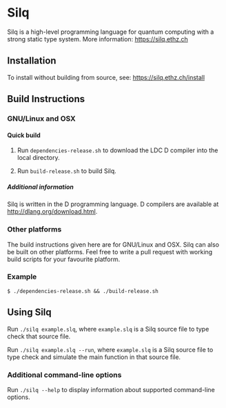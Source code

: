 # Silq

Silq is a high-level programming language for quantum computing with a strong static type system.
More information: https://silq.ethz.ch

## Installation
To install without building from source, see: https://silq.ethz.ch/install

## Build Instructions

### GNU/Linux and OSX

#### Quick build

1. Run `dependencies-release.sh` to download the LDC D compiler into the local directory.

2. Run `build-release.sh` to build Silq.

##### Additional information

Silq is written in the D programming language. D compilers are available at http://dlang.org/download.html.

### Other platforms

The build instructions given here are for GNU/Linux and OSX. Silq can also be built on other platforms.
Feel free to write a pull request with working build scripts for your favourite platform.

### Example

```
$ ./dependencies-release.sh && ./build-release.sh
```

## Using Silq

Run `./silq example.slq`, where `example.slq` is a Silq source file to type check that source file.

Run `./silq example.slq --run`, where `example.slq` is a Silq source file to type check and simulate the main function in that source file.

### Additional command-line options

Run `./silq --help` to display information about supported command-line options.
